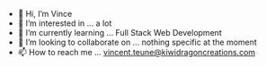 - 👋 Hi, I’m Vince
- 👀 I’m interested in ... a lot
- 🌱 I’m currently learning ... Full Stack Web Development
- 💞️ I’m looking to collaborate on ... nothing specific at the moment
- 📫 How to reach me ... vincent.teune@kiwidragoncreations.com

<!---
cobalt88/cobalt88 is a ✨ special ✨ repository because its `README.md` (this file) appears on your GitHub profile.
You can click the Preview link to take a look at your changes.
--->
